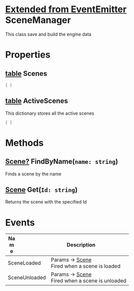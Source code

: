 # [Extended from EventEmitter](EventEmitter.md) SceneManager 
This class save and build the engine data
	 
# Properties

## [table](table.md) Scenes 
 
```lua
{ }
```
## [table](table.md) ActiveScenes 
This dictionary stores all the active scenes
	 
```lua
{ }
```


# Methods
## [Scene?](https://create.roblox.com/docs/scripting/luau/nil) FindByName(`name: string`) 
 Finds a scene by the name
	
## [Scene](Scene.md) Get(`Id: string`) 
 Returns the scene with the specified Id
	


# Events
|<div style="width:20%; max-size: 20%">Name</div>|<div style="width:80%; max-size: 80%">Description</div>|
|---|---|
|SceneLoaded|Params -> [Scene](Scene.md) <br>  Fired when a scene is loaded<br>  |
|SceneUnloaded|Params -> [Scene](Scene.md) <br>  Fired when a scene is unloaded<br>|



